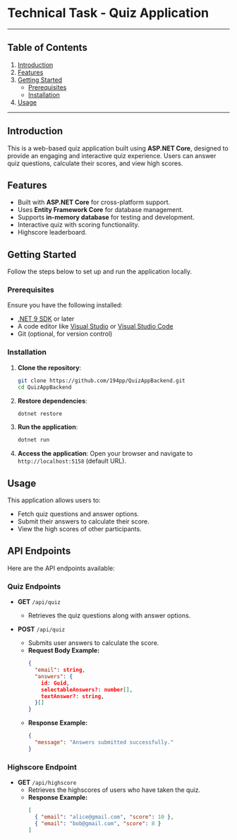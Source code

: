 # Technical Task - Quiz Application

---

## Table of Contents

1. [Introduction](#introduction)
2. [Features](#features)
3. [Getting Started](#getting-started)
    - [Prerequisites](#prerequisites)
    - [Installation](#installation)
4. [Usage](#usage)

---

## Introduction

This is a web-based quiz application built using **ASP.NET Core**, designed to provide an engaging and interactive quiz experience. Users can answer quiz questions, calculate their scores, and view high scores.

## Features

- Built with **ASP.NET Core** for cross-platform support.
- Uses **Entity Framework Core** for database management.
- Supports **in-memory database** for testing and development.
- Interactive quiz with scoring functionality.
- Highscore leaderboard.

## Getting Started

Follow the steps below to set up and run the application locally.

### Prerequisites

Ensure you have the following installed:

- [.NET 9 SDK](https://dotnet.microsoft.com/download/dotnet/9.0) or later
- A code editor like [Visual Studio](https://visualstudio.microsoft.com/) or [Visual Studio Code](https://code.visualstudio.com/)
- Git (optional, for version control)

### Installation

1. **Clone the repository**:

   ```bash
   git clone https://github.com/194pp/QuizAppBackend.git
   cd QuizAppBackend
   ```

2. **Restore dependencies**:

   ```bash
   dotnet restore
   ```

3. **Run the application**:

   ```bash
   dotnet run
   ```

4. **Access the application**:
   Open your browser and navigate to `http://localhost:5158` (default URL).

## Usage

This application allows users to:

- Fetch quiz questions and answer options.
- Submit their answers to calculate their score.
- View the high scores of other participants.

## API Endpoints

Here are the API endpoints available:

### Quiz Endpoints

- **GET** `/api/quiz`
  - Retrieves the quiz questions along with answer options.

- **POST** `/api/quiz`
  - Submits user answers to calculate the score.
  - **Request Body Example:**
    ```json
    {
      "email": string,  
      "answers": {
        id: Guid,
        selectableAnswers?: number[],
        textAnswer?: string,
      }[]
    }
    ```
  - **Response Example:**
    ```json
    {
      "message": "Answers submitted successfully."
    }
    ```

### Highscore Endpoint

- **GET** `/api/highscore`
  - Retrieves the highscores of users who have taken the quiz.
  - **Response Example:**
    ```json
    [
      { "email": "alice@gmail.com", "score": 10 },
      { "email": "bob@gmail.com", "score": 8 }
    ]
    ```

